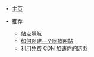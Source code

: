 * [主页](https://b.1112233.xyz/)


* 推荐
  * [站点导航](Note/index/index.md)
  * [如何创建一个同款网站](new-blog/README.md)
  * [利用免费 CDN 加速你的网页](speedup-web/speedup-web.md)